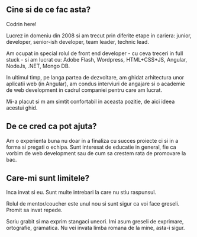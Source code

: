 ## Cine si de ce fac asta?

Codrin here!

Lucrez in domeniu din 2008 si am trecut prin diferite etape in cariera:
junior, developer, senior-ish developer, team leader, technic lead.

Am ocupat in special rolul de front end developer - cu ceva treceri in full stuck - si am lucrat cu: Adobe Flash, Wordpress, HTML+CSS+JS, Angular, NodeJs, .NET, Mongo DB.

In ultimul timp, pe langa partea de dezvoltare, am ghidat arhitectura unor aplicatii web (in Angular), am condus interviuri de angajare si o academie de web development in cadrul companiei pentru care am lucrat.


Mi-a placut si m am simtit confortabil in aceasta pozitie, de aici ideea acestui ghid.


## De ce cred ca pot ajuta?
Am o experienta buna nu doar in a finaliza cu succes proiecte ci si in a forma si pregati o echipa.
Sunt interesat de educatie in general, fie ca vorbim de web development sau de cum sa crestem rata de promovare la bac.


## Care-mi sunt limitele?
Inca invat si eu. Sunt multe intrebari la care nu stiu raspunsul.

Rolul de mentor/coucher este unul nou si sunt sigur ca voi face greseli. Promit sa invat repede.

Scriu grabit si ma exprim stangaci uneori. Imi asum greseli de exprimare, ortografie, gramatica. Nu vei invata limba romana de la mine, asta-i sigur.